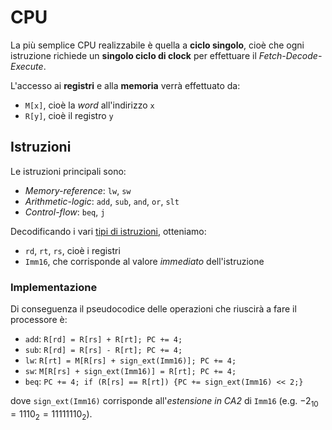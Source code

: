 # CPU

La più semplice CPU realizzabile è quella a **ciclo singolo**, cioè che ogni istruzione richiede un **singolo ciclo di clock** per effettuare il _Fetch-Decode-Execute_.

L'accesso ai **registri** e alla **memoria** verrà effettuato da:
- `M[x]`, cioè la _word_ all'indirizzo `x`
- `R[y]`, cioè il registro `y`

## Istruzioni

Le istruzioni principali sono:
- _Memory-reference_: `lw`, `sw`
- _Arithmetic-logic_: `add`, `sub`, `and`, `or`, `slt`
- _Control-flow_: `beq`, `j`

Decodificando i vari [tipi di istruzioni](../03/README.md#formati-delle-istruzioni), otteniamo:
- `rd`, `rt`, `rs`, cioè i registri
- `Imm16`, che corrisponde al valore _immediato_ dell'istruzione

### Implementazione

Di conseguenza il pseudocodice delle operazioni che riuscirà a fare il processore è:
- `add`: `R[rd] = R[rs] + R[rt]; PC += 4;`
- `sub`: `R[rd] = R[rs] - R[rt]; PC += 4;`
- `lw`: `R[rt] = M[R[rs] + sign_ext(Imm16)]; PC += 4;`
- `sw`: `M[R[rs] + sign_ext(Imm16)] = R[rt]; PC += 4;`
- `beq`: `PC += 4; if (R[rs] == R[rt]) {PC += sign_ext(Imm16) << 2;}`

dove `sign_ext(Imm16)` corrisponde all'_estensione in CA2_ di `Imm16` (e.g. $-2_{10} = 1110_2 = 1111 1110_2$).
